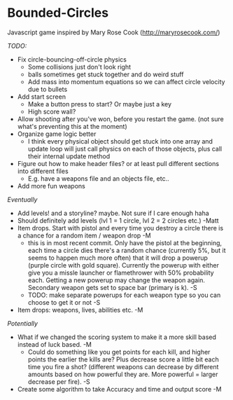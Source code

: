 # Bounded-Circles
Javascript game inspired by Mary Rose Cook (http://maryrosecook.com/)

*TODO:*
* Fix circle-bouncing-off-circle physics
  * Some collisions just don't look right
  * balls sometimes get stuck together and do weird stuff
  * Add mass into momentum equations so we can affect circle velocity due to bullets
* Add start screen 
  * Make a button press to start? Or maybe just a key
  * High score wall?
* Allow shooting after you've won, before you restart the game. (not sure what's preventing this at the moment)
* Organize game logic better
  * I think every physical object should get stuck into one array and update loop will just call physics on each of those objects, plus call their internal update method
* Figure out how to make header files? or at least pull different sections into different files
  * E.g. have a weapons file and an objects file, etc..
* Add more fun weapons

*Eventually*
* Add levels! and a storyline? maybe. Not sure if I care enough haha
* Should definitely add levels (lvl 1 = 1 circle, lvl 2 = 2 circles etc.) -Matt
* Item drops. Start with pistol and every time you destroy a circle there is a chance for a random item / weapon drop -M
  * this is in most recent commit. Only have the pistol at the beginning, each time a circle dies there's a random chance (currently 5%, but it seems to happen much more often) that it will drop a powerup (purple circle with gold square). Currently the powerup with either give you a missle launcher or flamethrower with 50% probability each. Getting a new powerup may change the weapon again. Secondary weapon gets set to space bar (primary is k). -S
  * TODO: make separate powerups for each weapon type so you can choose to get it or not -S
* Item drops: weapons, lives, abilities etc. -M

*Potentially*
* What if we changed the scoring system to make it a more skill based instead of luck based. -M
  * Could do something like you get points for each kill, and higher points the earlier the kills are? Plus decrease score a little bit each time you fire a shot? (different weapons can decrease by different amounts based on how powerful they are. More powerful = larger decrease per fire). -S
* Create some algorithm to take Accuracy and time and output score -M

